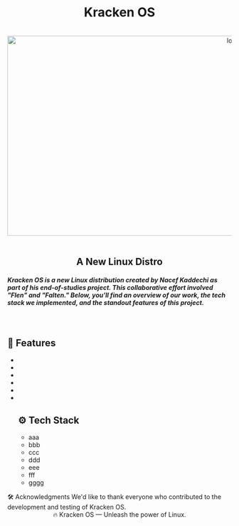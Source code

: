 <div align="center"> <h1><b>Kracken OS</b></h1></div>
<br/>
<div align="center">
  <img src="https://t3.ftcdn.net/jpg/05/64/87/20/360_F_564872001_UXnxDt9vcQXQx0BgeW4HUG5WvckBqLbw.jpg" alt="logo"  width="1000px" height="450px"/> 
</div>
<br/>
<h2 align="center">A New Linux Distro</h2>

<div>
  <h5>
    <p>
    Kracken OS is a new Linux distribution created by Nacef Kaddechi as part of his end-of-studies project. This collaborative effort involved "Flen" and "Falten." Below, you'll find an overview of our work, the tech stack we implemented, and the standout features of this project.
    </p>
  </h5>
</div>
<br />
<div>
   <h2>🔋 Features</h2>
    <ul>
      <li></li>
      <li></li>
      <li></li>
      <li></li>
      <li></li>
      <li></li>
    </ol>

  <h2>⚙️ Tech Stack</h2>
    <div>
      <ul>
        <li>aaa</li>
        <li>bbb</li>
        <li>ccc</li>
        <li>ddd</li>
        <li>eee</li>
        <li>fff</li>
        <li>gggg</li>
      </ul>
    </div>
  
</div>
🛠️ Acknowledgments
We'd like to thank everyone who contributed to the development and testing of Kracken OS.

<div align="center">🔥 Kracken OS — Unleash the power of Linux.</div>

